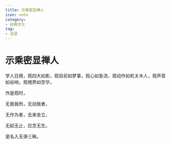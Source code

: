 ```yaml
---
title: 示乘密显禅人
icon: note
category:
- 经典文化
tag:
- 法语
---
```


# 示乘密显禅人

学人日用，观四大如影，观目前如梦事，观心如急流，观动作如机关木人，观声音如谷响，观境界如空华，

作是观时，

无我我所，无动我者，

无作为者，去来坐立，

无起无止，应念无生。

是名入无诤三昧。
